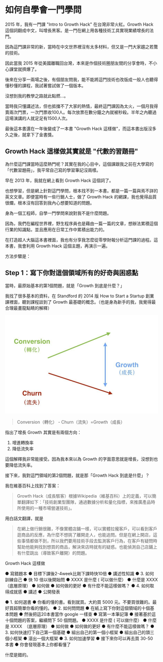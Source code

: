 # 如何自學會一門學問

2015 年，我有一門課 "Intro to Growth Hack" 在台灣非常火紅。Growth Hack 這個詞翻成中文，叫增長黑客。是一門在網上用各種技術工具實現業績增長的法門。

因為這門課非常的新，當時在中文世界裡沒有太多材料，但又是一門大家趨之若鶩的技術。

因此當我 2015 年從美國離職回台灣，本來是作個技術圈朋友間的分享會時，不小心課堂就擠爆了。

後來在分享一兩場之後，有個朋友問我，能不能將這門技術也改版成一般人也聽得懂秒懂的課程，我試著嘗試做了一個版本。

沒想到我的教學之路就此點燃...。

當時我只懂講述法，但也抵擋不了大家的熱情，最終這門課因為太火，一個月我得賣兩次門票，一次門票收100人。每次放票在數分鐘之內就被秒殺。半年之內聽過這場演講的人就足足有1500人次。

最後這本書還在一年後變成了一本書 "Growth Hack 這樣做"，而這本書出版沒多久之後，就拿下了金書獎。

## Growth Hack 這樣做其實就是 "代數的習題冊"

為什麼這門課當時這麼熱門呢？其實在我的心目中，這個課跟我之前在大學寫的「代數習題冊」，我平常自己寫的學習筆記沒兩樣。

早在 2013 年，我就在網上看到 Growth Hack 這個詞了。

也想學習，但是網上針對這門學問，根本找不到一本書。都是一篇一篇與焉不詳的英文文章。即便當時有一些行銷人士，做了 Growth Hack 的網課，我也覺得品質很爛，根本沒有回答到我內心想要知道的問題。

身為一個工程師，自學一門學問來說對我不是什麼問題。

因為，我們在編程世界裡，野生程序員也是藉由一篇一篇的文章，想辦法累積這個行業的知識點，並且應用在日常工作中累積出能力的。

在打造超人大腦這本書裡面，我也有分享我怎麼從零學財報分析這門課的過程。這本書，我會利用 Growth Hack 這個主題，再演示一遍。

方法步驟是：

## Step 1：寫下你對這個領域所有的好奇與困惑點

當時，最原始基本的第1個問題，就是「Growth 到底是什麼？」

我找了很多基本的資料，在 Standford 的 2014 版 How to Start a Startup 創業課裡面，聽到課程談到了 Growth 最基礎的概念。（也是身為新手的我，我覺得最合理最畫龍點睛的解釋）

![](images/what-is-growth.jpg)

> Conversion（轉化） - Churn（流失）=Growth（成長）

指出了增長 Growth 其實是有兩個方向：

1. 增進轉換率
2. 降低流失率

這個解釋我非常能接受。因為我本來以為 Growth 的字面意思就是增長，沒想到也要降低流失率。

接下來，我對這門領域的第2個問題，就是那「Growth Hack 到底是什麼」？

我在維基百科上找到了答案：

> Growth Hack（成長駭客）根據Wikipedia（維基百科）上的定義，可以簡單翻譯如下：「技術創業型團隊，通過數據分析和量化指標，來推廣產品時所使用的一種市場營運技術」。

用白話文翻譯，就是

> 在網上做行銷很難，不像實體店鋪一樣，可以實體拉攏客戶，可以看到客戶逛商品的反應，為什麼不想挑了離開走人，也能追問。但是在網上開店，這些事情都做不到，所以我們要用技術手段去監測客戶行為，在客戶有疑問時幫助他能夠找到想買的商品，解決來店時就有的疑惑。也能偵測自己店鋪上有什麼跳出（導致客戶離開）的問題。


Growth Hack 這樣做

●	寫錯題本
●	目標下課後2-4week比剛下課時快10倍
●	講述性知識
●	3. 如何訓練自己
●	快 10 倍以後開始問
●	 XXXX 是什麼 ( 可以做什麼）
●	什麼是 XXXX　（底層原理）
●	如何做
●	如何做的更好
●	有什麼不能這樣做嗎？
●	4. 如何取得成就感
●	講述
●	公開發表



●	1. 如何選書
●	你看的懂的書。看到就買。大約買 5000 元。不要買很難的。最好買超簡單你看的懂的。
●	2. 如何問問題
●	在紙上寫下你對這個領域的十個基本問題
●	然後把這20本書當作 google 一樣查
●	寫第一本筆記簿
●	接著基於這十個問題的答案，繼續問下 50 個問題。
●	 XXXX 是什麼 ( 可以做什麼）
●	什麼是 XXXX　（底層原理）
●	如何做
●	如何做的更好
●	有什麼不能這樣做嗎？
●	3. 如何快速打下自己第一個基礎
●	組出自己的第一個小框架
●	組出自己的頭三個小框架
●	滾出一個大框架
●	3. 如何加速學習
●	接下來你可以再去買 30-50 本書
●	你會發現基本上你都看懂了

什麼是錯的。
